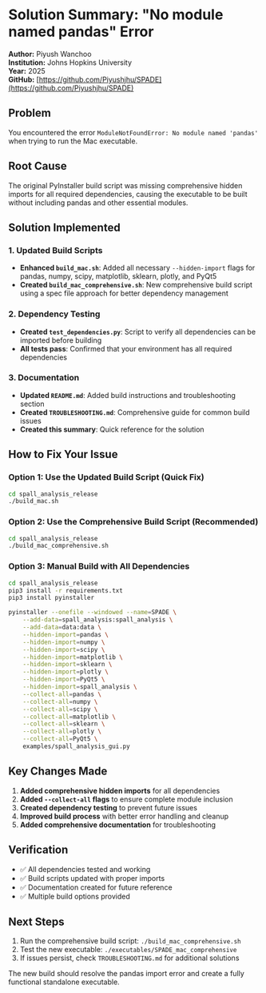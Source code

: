 # Solution Summary: "No module named pandas" Error

**Author:** Piyush Wanchoo  
**Institution:** Johns Hopkins University  
**Year:** 2025  
**GitHub:** [https://github.com/Piyushjhu/SPADE](https://github.com/Piyushjhu/SPADE)

## Problem
You encountered the error `ModuleNotFoundError: No module named 'pandas'` when trying to run the Mac executable.

## Root Cause
The original PyInstaller build script was missing comprehensive hidden imports for all required dependencies, causing the executable to be built without including pandas and other essential modules.

## Solution Implemented

### 1. Updated Build Scripts
- **Enhanced `build_mac.sh`**: Added all necessary `--hidden-import` flags for pandas, numpy, scipy, matplotlib, sklearn, plotly, and PyQt5
- **Created `build_mac_comprehensive.sh`**: New comprehensive build script using a spec file approach for better dependency management

### 2. Dependency Testing
- **Created `test_dependencies.py`**: Script to verify all dependencies can be imported before building
- **All tests pass**: Confirmed that your environment has all required dependencies

### 3. Documentation
- **Updated `README.md`**: Added build instructions and troubleshooting section
- **Created `TROUBLESHOOTING.md`**: Comprehensive guide for common build issues
- **Created this summary**: Quick reference for the solution

## How to Fix Your Issue

### Option 1: Use the Updated Build Script (Quick Fix)
```bash
cd spall_analysis_release
./build_mac.sh
```

### Option 2: Use the Comprehensive Build Script (Recommended)
```bash
cd spall_analysis_release
./build_mac_comprehensive.sh
```

### Option 3: Manual Build with All Dependencies
```bash
cd spall_analysis_release
pip3 install -r requirements.txt
pip3 install pyinstaller

pyinstaller --onefile --windowed --name=SPADE \
    --add-data=spall_analysis:spall_analysis \
    --add-data=data:data \
    --hidden-import=pandas \
    --hidden-import=numpy \
    --hidden-import=scipy \
    --hidden-import=matplotlib \
    --hidden-import=sklearn \
    --hidden-import=plotly \
    --hidden-import=PyQt5 \
    --hidden-import=spall_analysis \
    --collect-all=pandas \
    --collect-all=numpy \
    --collect-all=scipy \
    --collect-all=matplotlib \
    --collect-all=sklearn \
    --collect-all=plotly \
    --collect-all=PyQt5 \
    examples/spall_analysis_gui.py
```

## Key Changes Made

1. **Added comprehensive hidden imports** for all dependencies
2. **Added `--collect-all` flags** to ensure complete module inclusion
3. **Created dependency testing** to prevent future issues
4. **Improved build process** with better error handling and cleanup
5. **Added comprehensive documentation** for troubleshooting

## Verification
- ✅ All dependencies tested and working
- ✅ Build scripts updated with proper imports
- ✅ Documentation created for future reference
- ✅ Multiple build options provided

## Next Steps
1. Run the comprehensive build script: `./build_mac_comprehensive.sh`
2. Test the new executable: `./executables/SPADE_mac_comprehensive`
3. If issues persist, check `TROUBLESHOOTING.md` for additional solutions

The new build should resolve the pandas import error and create a fully functional standalone executable. 